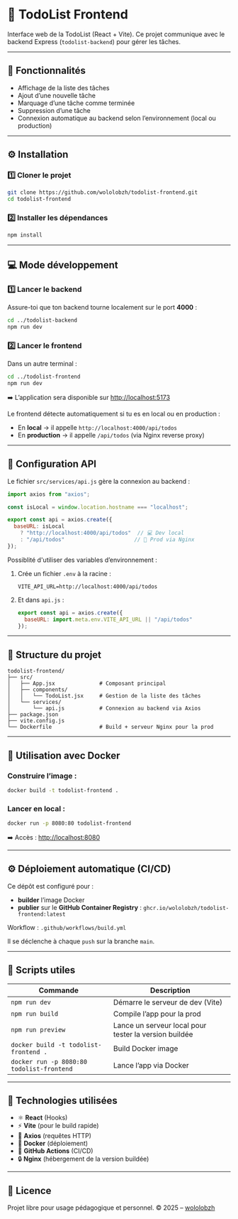 # 📝 TodoList Frontend

Interface web de la TodoList (React + Vite).
Ce projet communique avec le backend Express (`todolist-backend`) pour gérer les tâches.

---

## 🚀 Fonctionnalités

* Affichage de la liste des tâches
* Ajout d’une nouvelle tâche
* Marquage d’une tâche comme terminée
* Suppression d’une tâche
* Connexion automatique au backend selon l’environnement (local ou production)

---

## ⚙️ Installation

### 1️⃣ Cloner le projet

```bash
git clone https://github.com/wololobzh/todolist-frontend.git
cd todolist-frontend
```

### 2️⃣ Installer les dépendances

```bash
npm install
```

---

## 💻 Mode développement

### 1️⃣ Lancer le backend

Assure-toi que ton backend tourne localement sur le port **4000** :

```bash
cd ../todolist-backend
npm run dev
```

### 2️⃣ Lancer le frontend

Dans un autre terminal :

```bash
cd ../todolist-frontend
npm run dev
```

➡️ L’application sera disponible sur [http://localhost:5173](http://localhost:5173)

Le frontend détecte automatiquement si tu es en local ou en production :

* En **local** → il appelle `http://localhost:4000/api/todos`
* En **production** → il appelle `/api/todos` (via Nginx reverse proxy)

---

## 🧩 Configuration API

Le fichier `src/services/api.js` gère la connexion au backend :

```js
import axios from "axios";

const isLocal = window.location.hostname === "localhost";

export const api = axios.create({
  baseURL: isLocal
    ? "http://localhost:4000/api/todos"  // 💻 Dev local
    : "/api/todos"                      // 🚀 Prod via Nginx
});
```

Possiblité d'utiliser des variables d’environnement :

1. Crée un fichier `.env` à la racine :

   ```
   VITE_API_URL=http://localhost:4000/api/todos
   ```
2. Et dans `api.js` :

   ```js
   export const api = axios.create({
     baseURL: import.meta.env.VITE_API_URL || "/api/todos"
   });
   ```

---

## 🧱 Structure du projet

```
todolist-frontend/
├── src/
│   ├── App.jsx              # Composant principal
│   ├── components/
│   │   └── TodoList.jsx     # Gestion de la liste des tâches
│   └── services/
│       └── api.js           # Connexion au backend via Axios
├── package.json
├── vite.config.js
└── Dockerfile               # Build + serveur Nginx pour la prod
```

---

## 🐳 Utilisation avec Docker

### Construire l’image :

```bash
docker build -t todolist-frontend .
```

### Lancer en local :

```bash
docker run -p 8080:80 todolist-frontend
```

➡️ Accès : [http://localhost:8080](http://localhost:8080)

---

## ⚙️ Déploiement automatique (CI/CD)

Ce dépôt est configuré pour :

* **builder** l’image Docker
* **publier** sur le **GitHub Container Registry** :
  `ghcr.io/wololobzh/todolist-frontend:latest`

Workflow : `.github/workflows/build.yml`

Il se déclenche à chaque `push` sur la branche `main`.

---

## 🧹 Scripts utiles

| Commande                                  | Description                                           |
| ----------------------------------------- | ----------------------------------------------------- |
| `npm run dev`                             | Démarre le serveur de dev (Vite)                      |
| `npm run build`                           | Compile l’app pour la prod                            |
| `npm run preview`                         | Lance un serveur local pour tester la version buildée |
| `docker build -t todolist-frontend .`     | Build Docker image                                    |
| `docker run -p 8080:80 todolist-frontend` | Lance l’app via Docker                                |

---

## 🧠 Technologies utilisées

* ⚛️ **React** (Hooks)
* ⚡ **Vite** (pour le build rapide)
* 🔗 **Axios** (requêtes HTTP)
* 🐳 **Docker** (déploiement)
* 🚀 **GitHub Actions** (CI/CD)
* 🔒 **Nginx** (hébergement de la version buildée)

---

## 📜 Licence

Projet libre pour usage pédagogique et personnel.
© 2025 – [wololobzh](https://github.com/wololobzh)